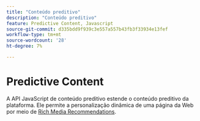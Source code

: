 ```yaml
---
title: "Conteúdo preditivo"
description: "Conteúdo preditivo"
feature: Predictive Content, Javascript
source-git-commit: d335bdd9f939c3e557a557b43fb3f33934e13fef
workflow-type: tm+mt
source-wordcount: '28'
ht-degree: 7%

---
```



# Predictive Content

A API JavaScript de conteúdo preditivo estende o conteúdo preditivo da plataforma. Ele permite a personalização dinâmica de uma página da Web por meio de [Rich Media Recommendations](rich-media-recommendation.md).
